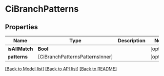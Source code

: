 # CiBranchPatterns

## Properties
Name | Type | Description | Notes
------------ | ------------- | ------------- | -------------
**isAllMatch** | **Bool** |  | [optional] 
**patterns** | [CiBranchPatternsPatternsInner] |  | [optional] 

[[Back to Model list]](../README.md#documentation-for-models) [[Back to API list]](../README.md#documentation-for-api-endpoints) [[Back to README]](../README.md)


